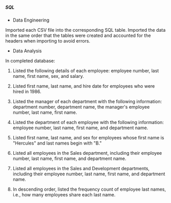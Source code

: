 #####  SQL

* Data Engineering

Imported each CSV file into the corresponding SQL table. Imported the data in the same order that the tables were created and accounted for the headers when importing to avoid errors.

* Data Analysis

In completed database:


1. Listed the following details of each employee: employee number, last name, first name, sex, and salary.


2. Listed first name, last name, and hire date for employees who were hired in 1986.


3. Listed the manager of each department with the following information: department number, department name, the manager's employee number, last name, first name.


4. Listed the department of each employee with the following information: employee number, last name, first name, and department name.


5. Listed first name, last name, and sex for employees whose first name is "Hercules" and last names begin with "B."


6. Listed all employees in the Sales department, including their employee number, last name, first name, and department name.


7. Listed all employees in the Sales and Development departments, including their employee number, last name, first name, and department name.


8. In descending order, listed the frequency count of employee last names, i.e., how many employees share each last name.


